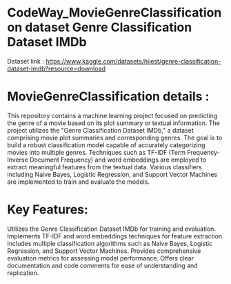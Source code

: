 # CodeWay_MovieGenreClassification on dataset Genre Classification Dataset IMDb
Dataset link : https://www.kaggle.com/datasets/hijest/genre-classification-dataset-imdb?resource=download

# MovieGenreClassification details :
This repository contains a machine learning project focused on predicting the genre of a movie based on its plot summary or textual information. 
The project utilizes the "Genre Classification Dataset IMDb," a dataset comprising movie plot summaries and corresponding genres. 
The goal is to build a robust classification model capable of accurately categorizing movies into multiple genres.
Techniques such as TF-IDF (Term Frequency-Inverse Document Frequency) and word embeddings are employed to extract meaningful features from the textual data. 
Various classifiers including Naive Bayes, Logistic Regression, and Support Vector Machines are implemented to train and evaluate the models.

# Key Features:
Utilizes the Genre Classification Dataset IMDb for training and evaluation.
Implements TF-IDF and word embeddings techniques for feature extraction.
Includes multiple classification algorithms such as Naive Bayes, Logistic Regression, and Support Vector Machines.
Provides comprehensive evaluation metrics for assessing model performance.
Offers clear documentation and code comments for ease of understanding and replication.

